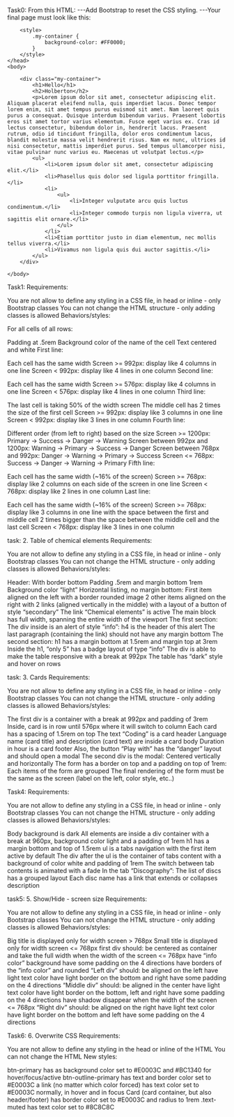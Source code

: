 Task0:
From this HTML:
---Add Bootstrap to reset the CSS styling.
---Your final page must look like this:

<!DOCTYPE html>
<html lang="en" dir="ltr">
    <head>
        <meta charset="utf-8">
        <meta name="viewport" content="width=device-width, initial-scale=1, viewport-fit=cover">
        <title>Holberton - Web Stack - Bootstrap</title>
        <meta name="description" content="Bootstrap is a free and open-source CSS framework">

        <style>
            .my-container {
                background-color: #FF0000;
            }
        </style>
    </head>
    <body>

        <div class="my-container">
            <h1>Hello</h1>
            <h2>Holberton</h2>
            <p>Lorem ipsum dolor sit amet, consectetur adipiscing elit. Aliquam placerat eleifend nulla, quis imperdiet lacus. Donec tempor lorem enim, sit amet tempus purus euismod sit amet. Nam laoreet quis purus a consequat. Quisque interdum bibendum varius. Praesent lobortis eros sit amet tortor varius elementum. Fusce eget varius ex. Cras id lectus consectetur, bibendum dolor in, hendrerit lacus. Praesent rutrum, odio id tincidunt fringilla, dolor eros condimentum lacus, blandit molestie massa velit hendrerit risus. Nam ex nunc, ultrices id nisi consectetur, mattis imperdiet purus. Sed tempus ullamcorper nisi, vitae pulvinar nunc varius eu. Maecenas ut volutpat lectus.</p>
            <ul>
                <li>Lorem ipsum dolor sit amet, consectetur adipiscing elit.</li>
                <li>Phasellus quis dolor sed ligula porttitor fringilla.</li>
                <li>
                    <ul>
                        <li>Integer vulputate arcu quis luctus condimentum.</li>
                        <li>Integer commodo turpis non ligula viverra, ut sagittis elit ornare.</li>
                    </ul>
                </li>
                <li>Etiam porttitor justo in diam elementum, nec mollis tellus viverra.</li>
                <li>Vivamus non ligula quis dui auctor sagittis.</li>
            </ul>
        </div>

    </body>

</html>

Task1:
Requirements:

You are not allow to define any styling in a CSS file, in head or inline - only Bootstrap classes
You can not change the HTML structure - only adding classes is allowed
Behaviors/styles:

For all cells of all rows:

Padding at .5rem
Background color of the name of the cell
Text centered and white
First line:

Each cell has the same width
Screen >= 992px: display like 4 columns in one line
Screen < 992px: display like 4 lines in one column
Second line:

Each cell has the same width
Screen >= 576px: display like 4 columns in one line
Screen < 576px: display like 4 lines in one column
Third line:

The last cell is taking 50% of the width screen
The middle cell has 2 times the size of the first cell
Screen >= 992px: display like 3 columns in one line
Screen < 992px: display like 3 lines in one column
Fourth line:

Different order (from left to right) based on the size
Screen >= 1200px: Primary -> Success -> Danger -> Warning
Screen between 992px and 1200px: Warning -> Primary -> Success -> Danger
Screen between 768px and 992px: Danger -> Warning -> Primary -> Success
Screen <= 768px: Success -> Danger -> Warning -> Primary
Fifth line:

Each cell has the same width (~16% of the screen)
Screen >= 768px: display like 2 columns on each side of the screen in one line
Screen < 768px: display like 2 lines in one column
Last line:

Each cell has the same width (~16% of the screen)
Screen >= 768px: display like 3 columns in one line with the space between the first and middle cell 2 times bigger than the space between the middle cell and the last cell
Screen < 768px: display like 3 lines in one column

task: 2. Table of chemical elements
Requirements:

You are not allow to define any styling in a CSS file, in head or inline - only Bootstrap classes
You can not change the HTML structure - only adding classes is allowed
Behaviors/styles:

Header:
With border bottom
Padding .5rem and margin bottom 1rem
Background color “light”
Horizontal listing, no margin bottom:
First item aligned on the left with a border rounded image
2 other items aligned on the right with 2 links (aligned vertically in the middle) with a layout of a button of style “secondary”
The link “Chemical elements” is active
The main block has full width, spanning the entire width of the viewport
The first section:
The div inside is an alert of style “info”:
h4 is the header of this alert
The last paragraph (containing the link) should not have any margin bottom
The second section:
h1 has a margin bottom at 1.5rem and margin top at 3rem
Inside the h1, “only 5” has a badge layout of type “info”
The div is able to make the table responsive with a break at 992px
The table has “dark” style and hover on rows

task: 3. Cards
Requirements:

You are not allow to define any styling in a CSS file, in head or inline - only Bootstrap classes
You can not change the HTML structure - only adding classes is allowed
Behaviors/styles:

The first div is a container with a break at 992px and padding of 3rem
Inside, card is in row until 576px where it will switch to column
Each card has a spacing of 1.5rem on top
The text “Coding” is a card header
Language name (card title) and description (card text) are inside a card body
Duration in hour is a card footer
Also, the button “Play with” has the “danger” layout and should open a modal
The second div is the modal:
Centered vertically and horizontally
The form has a border on top and a padding on top of 1rem:
Each items of the form are grouped
The final rendering of the form must be the same as the screen (label on the left, color style, etc..)

Task4:
Requirements:

You are not allow to define any styling in a CSS file, in head or inline - only Bootstrap classes
You can not change the HTML structure - only adding classes is allowed
Behaviors/styles:

Body background is dark
All elements are inside a div container with a break at 960px, background color light and a padding of 1rem
h1 has a margin bottom and top of 1.5rem
ul is a tabs navigation with the first item active by default
The div after the ul is the container of tabs content with a background of color white and padding of 1rem
The switch between tab contents is animated with a fade
In the tab “Discography”:
The list of discs has a grouped layout
Each disc name has a link that extends or collapses description

task5: 5. Show/Hide - screen size
Requirements:

You are not allow to define any styling in a CSS file, in head or inline - only Bootstrap classes
You can not change the HTML structure - only adding classes is allowed
Behaviors/styles:

Big title is displayed only for width screen > 768px
Small title is displayed only for width screen <= 768px
first div should:
be centered as container and take the full width when the width of the screen <= 768px
have “info color” background
have some padding on the 4 directions
have borders of the “info color” and rounded
“Left div” should:
be aligned on the left
have light text color
have light border on the bottom and right
have some padding on the 4 directions
“Middle div” should:
be aligned in the center
have light text color
have light border on the bottom, left and right
have some padding on the 4 directions
have shadow
disappear when the width of the screen <= 768px
“Right div” should:
be aligned on the right
have light text color
have light border on the bottom and left
have some padding on the 4 directions

Task6: 6. Overwrite CSS
Requirements:

You are not allow to define any styling in the head or inline of the HTML
You can not change the HTML
New styles:

btn-primary has as background color set to #E0003C and #BC1340 for hover/focus/active
btn-outline-primary has text and border color set to #E0003C
a link (no matter which color forced) has text color set to #E0003C normally, in hover and in focus
Card (card container, but also header/footer) has border color set to #E0003C and radius to 1rem
.text-muted has text color set to #8C8C8C
